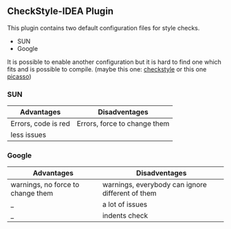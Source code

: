 ## CheckStyle-IDEA Plugin

This plugin contains two default configuration files for style checks.
- SUN
- Google

It is possible to enable another configuration but it is hard to find one which fits and is possible to compile.
(maybe this one: [checkstyle](https://github.com/checkstyle/checkstyle/blob/da2bf5965502515635eedea39211b50b05ef7cb0/config/checkstyle_checks.xml) or this one [picasso](https://github.com/square/picasso/blob/master/checkstyle.xml))

### SUN
Advantages | Disadventages
-|-
Errors, code is red | Errors, force to change them
less issues | 

### Google
Advantages | Disadventages
-|-
warnings, no force to change them | warnings, everybody can ignore different of them
_ | a lot of issues
_ | indents check
